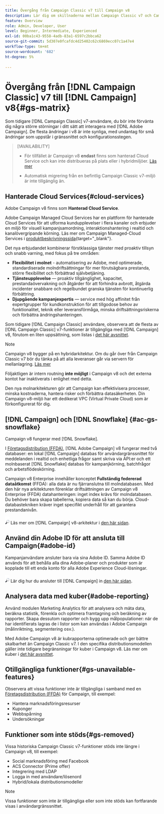 ```yaml
---
title: Övergång från Campaign Classic v7 till Campaign v8
description: Lär dig om skillnaderna mellan Campaign Classic v7 och Campaign v8.
feature: Overview
role: Admin, Developer, User
level: Beginner, Intermediate, Experienced
exl-id: 00ba1c43-9558-4adb-83a1-6597c2bbca62
source-git-commit: 5d307e0fcafdc4d25402c62c6869ecc07c1a47e4
workflow-type: tm+mt
source-wordcount: '682'
ht-degree: 5%

---
```


# Övergång från [!DNL Campaign Classic] v7 till [!DNL Campaign] v8{#gs-matrix}

Som tidigare [!DNL Campaign Classic] v7-användare, du bör inte förvänta dig några större störningar i ditt sätt att interagera med [!DNL Adobe Campaign]. De flesta ändringar i v8 är inte synliga, med undantag för små ändringar som uppstår i gränssnittet och konfigurationsstegen.

>[!AVAILABILITY]
>
>* För tillfället är Campaign v8 **endast** finns som hanterad Cloud Service och kan inte distribueras på plats eller i hybridmiljöer. [Läs mer](#cloud-services)
>
>* Automatisk migrering från en befintlig Campaign Classic v7-miljö är inte tillgänglig än.


## Hanterade Cloud Services{#cloud-services}

Adobe Campaign v8 finns som **Hanterad Cloud Service**.

Adobe Campaign Managed Cloud Services har en plattform för hanterade Cloud Services för att utforma kundupplevelser i flera kanaler och erbjuder en miljö för visuell kampanjsamordning, interaktionshantering i realtid och kanalövergripande körning. Läs mer om Campaign Managed-Cloud Services i [produktbeskrivningssida](https://helpx.adobe.com/legal/product-descriptions/adobe-campaign-managed-cloud-services.html){target="_blank"}.

Det nya erbjudandet kombinerar förstklassiga tjänster med proaktiv tillsyn och snabb varning, med fokus på tre områden:

* **Flexibilitet i molnet** - automatisering av Adobe, med optimerade, standardiserade molndriftsättningar för mer förutsägbara prestanda, större flexibilitet och förbättrad självbetjäning.
* **Tjänsteupplevelse** — proaktiv tillgänglighet, kapacitet, prestandaövervakning och åtgärder för att förhindra avbrott, åtgärda incidenter snabbare och regelbundet granska tjänsten för kontinuerlig förbättring.
* **Djupgående kampanjexpertis** — service med hög affinitet från expertgrupper för kundkonstruktion för att tillgodose behov av funktionalitet, teknik eller leveransförmåga, minska driftsättningsriskerna och förbättra ändringshanteringen.

Som tidigare [!DNL Campaign Classic] användare, observera att de flesta av [!DNL Campaign Classic] v7-funktioner är tillgängliga med [!DNL Campaign] v8, förutom en liten uppsättning, som listas i [det här avsnittet](#gs-removed).

>[!NOTE]
>
> Campaign v8 bygger på en hybridarkitektur. Om du går över från Campaign Classic v7 bör du tänka på att alla leveranser går via servern för mellanlagring. [Läs mer](../architecture/architecture.md)
>
> Följaktligen är intern routning **inte möjligt** i Campaign v8 och det externa kontot har inaktiverats i enlighet med detta.

Den nya molnarkitekturen gör att Campaign kan effektivisera processer, minska kostnaderna, hantera risker och förbättra datasäkerheten. Din Campaign v8-miljö har ett dedikerat VPC (Virtual Private Cloud) som är förkonfigurerat för dig.

## [!DNL Campaign] och [!DNL Snowflake] {#ac-gs-snowflake}

Campaign v8 fungerar med [!DNL Snowflake].

I [Företagsdistribution (FFDA)](../architecture/enterprise-deployment.md), [!DNL Adobe Campaign] v8 fungerar med två databaser: en lokal [!DNL Campaign] databas för användargränssnittet för meddelanden i realtid och enhetliga frågor samt skriva via API:er och ett molnbaserat [!DNL Snowflake] databas för kampanjkörning, batchfrågor och arbetsflödeskörning.

Campaign v8 Enterprise innehåller konceptet **Fullständig federerad dataåtkomst** (FFDA): alla data är nu fjärranslutna till molndatabasen. Med den här nya arkitekturen förenklar driftsättningen av Campaign v8 Enterprise (FFDA) datahanteringen: inget index krävs för molndatabasen. Du behöver bara skapa tabellerna, kopiera data så kan du börja. Cloud-databastekniken kräver inget specifikt underhåll för att garantera prestandanivån.

![](../assets/do-not-localize/glass.png) Läs mer om [!DNL Campaign] v8-arkitektur i [den här sidan](../architecture/architecture.md).


## Använd din Adobe ID för att ansluta till Campaign{#adobe-id}

Kampanjanvändare ansluter bara via sina Adobe ID. Samma Adobe ID används för att behålla alla dina Adobe-planer och produkter som är kopplade till ett enda konto för alla Adobe Experience Cloud-lösningar.

![](../assets/do-not-localize/glass.png) Lär dig hur du ansluter till [!DNL Campaign] in [den här sidan](connect.md).

## Analysera data med kuber{#adobe-reporting}

Använd modulen Marketing Analytics för att analysera och mäta data, beräkna statistik, förenkla och optimera framtagning och beräkning av rapporter. Skapa dessutom rapporter och bygg upp målpopulationer: när de har identifierats lagras de i listor som kan användas i Adobe Campaign (målinriktning, segmentering osv.).

Med Adobe Campaign v8 är kubrapporterna optimerade och ger bättre skalbarhet än Campaign Classic v7. I den specifika distributionsmodellen gäller inte tidigare begränsningar för kuber i Campaign v8. Läs mer om kuber i [det här avsnittet](../../v8/reporting/gs-cubes.md).

## Otillgängliga funktioner{#gs-unavailable-features}

Observera att vissa funktioner inte är tillgängliga i samband med en [Företagsdistribution (FFDA)](../architecture/enterprise-deployment.md) för Campaign, till exempel:

* Hantera marknadsföringsresurser
* Kuponger
* Webbspårning
* Undersökningar

## Funktioner som inte stöds{#gs-removed}

Vissa historiska Campaign Classic v7-funktioner stöds inte längre i Campaign v8, till exempel:

* Social marknadsföring med Facebook
* ACS Connector (Prime offer)
* Integrering med LDAP
* Logga in med användare/lösenord
* Hybrid/lokala distributionsmodeller


>[!NOTE]
>
>Vissa funktioner som inte är tillgängliga eller som inte stöds kan fortfarande visas i användargränssnittet.
